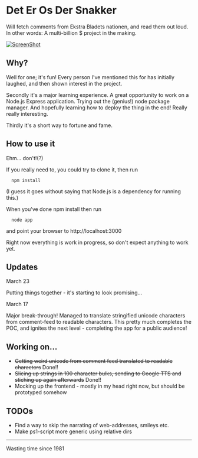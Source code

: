 # Det Er Os Der Snakker

Will fetch comments from Ekstra Bladets nationen, and read them out loud. In other words: A multi-billion $ project in the making.

[![ScreenShot](https://raw.github.com/teltploek/DetErOsDerSnakker/tree/master/ressources/youtubeScreenshot.png)](http://youtu.be/vt5fpE0bzSY)

## Why?

Well for one; it's fun! Every person I've mentioned this for has initially laughed, and then shown interest in the project.

Secondly it's a major learning experience. A great opportunity to work on a Node.js Express application. Trying out the (genius!) node package manager. And hopefully learning how to deploy the thing in the end! Really really interesting.

Thirdly it's a short way to fortune and fame.

## How to use it

Ehm... don't!(?)

If you really need to, you could try to clone it, then run

      npm install 

(I guess it goes without saying that Node.js is a dependency for running this.)

When you've done npm install then run

	  node app

and point your browser to http://localhost:3000

Right now everything is work in progress, so don't expect anything to work yet.

## Updates

March 23

Putting things together - it's starting to look promising...

March 17

Major break-through! Managed to translate stringified unicode characters from comment-feed to readable characters. This pretty much completes the POC, and ignites the next level - completing the app for a public audience!

## Working on...

 * ~~Getting weird unicode from comment feed translated to readable characters~~ Done!!
 * ~~Slicing up strings in 100 character bulks, sending to Google TTS and stiching up again afterwards~~ Done!!
 * Mocking up the frontend - mostly in my head right now, but should be prototyped somehow

## TODOs

 * Find a way to skip the narrating of web-addresses, smileys etc.
 * Make ps1-script more generic using relative dirs

---
Wasting time since 1981